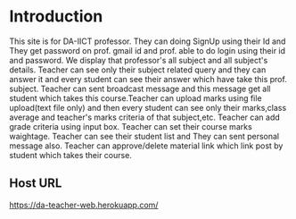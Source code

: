 # Introduction
  This site is for DA-IICT professor. They can doing SignUp using their Id and They get password on prof. gmail id and prof. able to do login using their id and password. We display that professor's all subject and all subject's details. Teacher can see only their subject related query and they can answer it and every student can see their answer which have take this prof. subject. Teacher can sent broadcast message and this message get all student which takes this course.Teacher can upload marks using file upload(text file only) and then every student can see only their marks,class average and teacher's marks criteria of that subject,etc. Teacher can add grade criteria using input box. Teacher can set their course marks waightage. Teacher can see their student list and They can sent personal message also. Teacher can approve/delete material link which link post by student which takes their course.

## Host URL
https://da-teacher-web.herokuapp.com/

